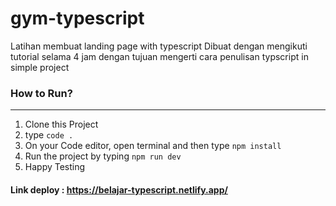 # gym-typescript
Latihan membuat landing page with typescript 
Dibuat dengan mengikuti tutorial selama 4 jam dengan tujuan mengerti cara penulisan typscript in simple project

### How to Run?

---

1. Clone this Project
2. type `code .`
5. On your Code editor, open terminal and then type `npm install`
6. Run the project by typing `npm run dev`
7. Happy Testing

#### Link deploy : https://belajar-typescript.netlify.app/
